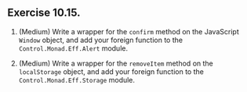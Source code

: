 ## Exercise 10.15.

1. (Medium) Write a wrapper for the `confirm` method on the JavaScript `Window` object, and add your foreign function to the `Control.Monad.Eff.Alert` module.

2. (Medium) Write a wrapper for the `removeItem` method on the `localStorage` object, and add your foreign function to the `Control.Monad.Eff.Storage` module.
